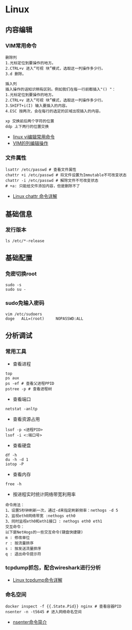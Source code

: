 # Linux

## 内容编辑

### VIM常用命令
```
删除列
1.光标定位到要操作的地方。
2.CTRL+v 进入“可视 块”模式，选取这一列操作多少行。
3.d 删除。
 
插入列
插入操作的话知识稍有区别。例如我们在每一行前都插入"() "：
1.光标定位到要操作的地方。
2.CTRL+v 进入“可视 块”模式，选取这一列操作多少行。
3.SHIFT+i(I) 输入要插入的内容。
4.ESC 按两次，会在每行的选定的区域出现插入的内容。

xp 交换前后两个字符的位置
ddp 上下两行的位置交换
```
- [linux vi编辑常用命令](https://www.jb51.net/LINUXjishu/57196.html)
- [VIM的列编辑操作](https://www.cnblogs.com/xiaowant/articles/1992923.html)

### 文件属性
```
lsattr /etc/passwd # 查看文件属性
chattr +i /etc/passwd # 将文件设置为Immutable不可改变状态
chattr -i /etc/passwd # 解除文件不可改变状态
# +a: 只能给文件添加内容，但是删除不了
```
- [Linux chattr 命令详解](https://cloud.tencent.com/developer/article/1598636)

## 基础信息

### 发行版本
```
ls /etc/*-release
```

## 基础配置

### 免密切换root

```
sudo -s
sudo su -
```

### sudo免输入密码

```
vim /etc/sudoers
doge   ALL=(root)     NOPASSWD:ALL
```

## 分析调试

### 常用工具
- 查看进程
```
top
ps aux
ps -ef # 查看父进程PPID
pstree -p # 查看进程树
```
- 查看端口
```
netstat -anltp
```
- 查看资源占用
```
lsof -p <进程PID>
lsof -i <:端口号>
```
- 查看硬盘
```
df -h
du -h -d 1
iotop -P
```
- 查看内存
```
free -h
```
- 按进程实时统计网络带宽利用率
```
命令用法：
1、设置5秒钟刷新一次，通过-d来指定刷新频率：nethogs -d 5
2、监视eth0网络带宽 :nethogs eth0
3、同时监视eth0和eth1接口 : nethogs eth0 eth1
交互命令：
以下是NetHogs的一些交互命令(键盘快捷键)
m : 修改单位
r : 按流量排序
s : 按发送流量排序
q : 退出命令提示符
```

### tcpdump抓包，配合wireshark进行分析

- [Linux tcpdump命令详解](http://www.cnblogs.com/ggjucheng/archive/2012/01/14/2322659.html)

### 命名空间
```
docker inspect -f {{.State.Pid}} nginx # 查看容器PID
nsenter -n -t5645 # 进入网络命名空间
```
- [nsenter命令简介](https://staight.github.io/2019/09/23/nsenter%E5%91%BD%E4%BB%A4%E7%AE%80%E4%BB%8B/)


